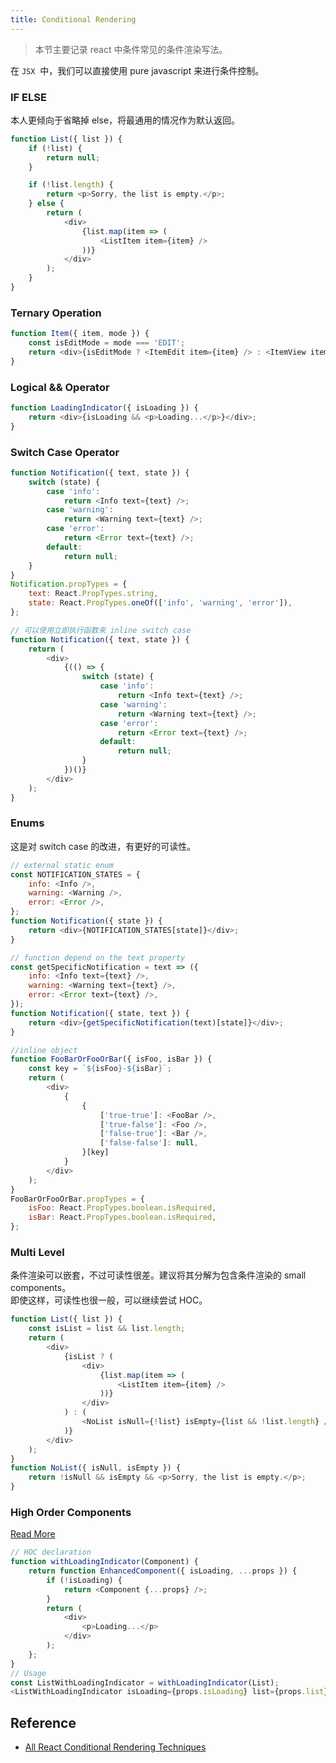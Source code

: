 ```yaml
---
title: Conditional Rendering
---
```


> 本节主要记录 react 中条件常见的条件渲染写法。

在 `JSX`  中，我们可以直接使用 pure javascript 来进行条件控制。

### IF ELSE

本人更倾向于省略掉 else，将最通用的情况作为默认返回。

```javascript
function List({ list }) {
    if (!list) {
        return null;
    }

    if (!list.length) {
        return <p>Sorry, the list is empty.</p>;
    } else {
        return (
            <div>
                {list.map(item => (
                    <ListItem item={item} />
                ))}
            </div>
        );
    }
}
```

### Ternary Operation

```javascript
function Item({ item, mode }) {
    const isEditMode = mode === 'EDIT';
    return <div>{isEditMode ? <ItemEdit item={item} /> : <ItemView item={item} />}</div>;
}
```

### Logical && Operator

```javascript
function LoadingIndicator({ isLoading }) {
    return <div>{isLoading && <p>Loading...</p>}</div>;
}
```

### Switch Case Operator

```javascript
function Notification({ text, state }) {
    switch (state) {
        case 'info':
            return <Info text={text} />;
        case 'warning':
            return <Warning text={text} />;
        case 'error':
            return <Error text={text} />;
        default:
            return null;
    }
}
Notification.propTypes = {
    text: React.PropTypes.string,
    state: React.PropTypes.oneOf(['info', 'warning', 'error']),
};

// 可以使用立即执行函数来 inline switch case
function Notification({ text, state }) {
    return (
        <div>
            {(() => {
                switch (state) {
                    case 'info':
                        return <Info text={text} />;
                    case 'warning':
                        return <Warning text={text} />;
                    case 'error':
                        return <Error text={text} />;
                    default:
                        return null;
                }
            })()}
        </div>
    );
}
```

### Enums

这是对 switch case 的改进，有更好的可读性。

```javascript
// external static enum
const NOTIFICATION_STATES = {
    info: <Info />,
    warning: <Warning />,
    error: <Error />,
};
function Notification({ state }) {
    return <div>{NOTIFICATION_STATES[state]}</div>;
}

// function depend on the text property
const getSpecificNotification = text => ({
    info: <Info text={text} />,
    warning: <Warning text={text} />,
    error: <Error text={text} />,
});
function Notification({ state, text }) {
    return <div>{getSpecificNotification(text)[state]}</div>;
}

//inline object
function FooBarOrFooOrBar({ isFoo, isBar }) {
    const key = `${isFoo}-${isBar}`;
    return (
        <div>
            {
                {
                    ['true-true']: <FooBar />,
                    ['true-false']: <Foo />,
                    ['false-true']: <Bar />,
                    ['false-false']: null,
                }[key]
            }
        </div>
    );
}
FooBarOrFooOrBar.propTypes = {
    isFoo: React.PropTypes.boolean.isRequired,
    isBar: React.PropTypes.boolean.isRequired,
};
```

### Multi Level

条件渲染可以嵌套，不过可读性很差。建议将其分解为包含条件渲染的 small components。<br />即使这样，可读性也很一般，可以继续尝试 HOC。

```javascript
function List({ list }) {
    const isList = list && list.length;
    return (
        <div>
            {isList ? (
                <div>
                    {list.map(item => (
                        <ListItem item={item} />
                    ))}
                </div>
            ) : (
                <NoList isNull={!list} isEmpty={list && !list.length} />
            )}
        </div>
    );
}
function NoList({ isNull, isEmpty }) {
    return !isNull && isEmpty && <p>Sorry, the list is empty.</p>;
}
```

### High Order Components

[Read More](https://www.robinwieruch.de/gentle-introduction-higher-order-components)

```javascript
// HOC declaration
function withLoadingIndicator(Component) {
    return function EnhancedComponent({ isLoading, ...props }) {
        if (!isLoading) {
            return <Component {...props} />;
        }
        return (
            <div>
                <p>Loading...</p>
            </div>
        );
    };
}
// Usage
const ListWithLoadingIndicator = withLoadingIndicator(List);
<ListWithLoadingIndicator isLoading={props.isLoading} list={props.list} />;
```

## Reference

-   [All React Conditional Rendering Techniques](https://www.robinwieruch.de/conditional-rendering-react)
